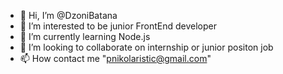 - 👋 Hi, I’m @DzoniBatana
- 👀 I’m interested to be junior FrontEnd developer
- 🌱 I’m currently learning Node.js
- 💞️ I’m looking to collaborate on internship or junior positon job
- 📫 How contact me "pnikolaristic@gmail.com"

<!---
DzoniBatana/DzoniBatana is a ✨ special ✨ repository because its `README.md` (this file) appears on your GitHub profile.
You can click the Preview link to take a look at your changes.
--->
